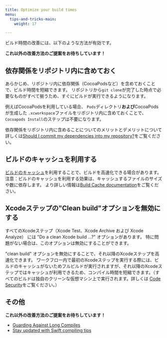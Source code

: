 ```yaml
---
title: Optimize your build times
menu:
  tips-and-tricks-main:
    weight: 17

---
```

ビルド時間の改善には、以下のような方法が有効です。

__これ以外の改善方法のご提案をお待ちしています！__

## 依存関係をリポジトリ内に含めておく

あらかじめ、リポジトリ内に依存関係（CocoaPodsなど）を含めておくことで、ビルド時間を短縮できます。
リポジトリから`git clone`が完了した時点で必要なものがすべて揃うため、すぐにビルドが実行できるようになります。

例えばCocoaPodsを利用している場合、 `Pods`ディレクトリ**および**CocoaPodsが生成した `.xcworkspace`ファイルをリポジトリ内に含めておくことで、`Cocoapods Install`のステップは不要になります。

依存関係をリポジトリ内に含めることについてのメリットとデメリットについて詳しくは[Should I commit my dependencies into my repository?](/faq/should-i-commit-my-dependencies-into-my-repository/)をご覧ください。


## ビルドのキャッシュを利用する

[ビルドのキャッシュ](/caching/about-caching/)を利用することで、ビルドを高速化できる場合があります。
注意：ビルドのキャッシュを利用する効果は、キャッシュするファイルのサイズや数に依存します。
より詳しい情報は[Build Cache documentation](/caching/about-caching/)をご覧ください。


## Xcodeステップの"Clean build"オプションを無効にする

すべてのXcodeステップ（Xcode Test、Xcode Archive および Xcode Analyze） には "Do a clean Xcode build ...?" オプションがあります。
特に問題がない場合は、このオプションは無効にすることができます。

"clean build" オプションを無効にすることで、それ以降のXcodeステップを高速化できます。
ワークフロー内で最初のXcodeステップを実行する際には、ビルドのキャッシュがないためフルビルドが実行されますが、それ以降のXcodeステップではキャッシュが利用できるため、コンパイル時間を短縮できます。（すべてのビルドは独自のクリーンな仮想マシン上で実行されます。詳しくは [Code Security](/getting-started/code-security/)をご覧ください。）

## その他

__これ以外の改善方法のご提案をお待ちしています！__

- [Guarding Against Long Compiles](http://khanlou.com/2016/12/guarding-against-long-compiles/)
- [Stay updated with Swift compiling tips](https://github.com/fastred/Optimizing-Swift-Build-Times)